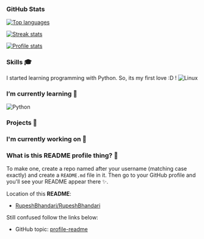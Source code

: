 
### GitHub Stats

<a href="https://github.com/RupeshBhandari">

<img src="https://github-readme-stats.vercel.app/api/top-langs/?username=RupeshBhandari&title_color=ffffff&text_color=c9cacc&icon_color=2bbc8a&bg_color=1d1f21"
    title="Top languages" alt="Top languages" />

<img src="https://github-readme-streak-stats.herokuapp.com/?user=RupeshBhandari" title="Streak stats" alt="Streak stats" />

<img src="https://github-readme-stats.vercel.app/api?username=RupeshBhandari&show_icons=true&title_color=ffffff&text_color=c9cacc&icon_color=2bbc8a&bg_color=1d1f21"
    title="Profile stats" alt="Profile stats" />

</a>

### Skills 🎓

I started learning programming with Python. So, its my first love :D !
![Linux](https://img.shields.io/badge/OS-Linux-2bbc8a?logo=linux&logoColor=white)


### I’m currently learning 🌱
![Python](https://img.shields.io/badge/Code-Python-2bbc8a?logo=python&logoColor=white)

### Projects 💼

### I'm currently working on 🔭 

### What is this README profile thing? 🤔
To make one, create a repo named after your username (matching case exactly) and create a `README.md` file in it. Then go to your GitHub profile and you'll see your README appear there ✨.

Location of this **README**:
- [RupeshBhandari/RupeshBhandari](https://github.com/RupeshBhandari/RupeshBhandari/) 

Still confused follow the links below:
- GitHub topic: [profile-readme](https://github.com/topics/profile-readme)

